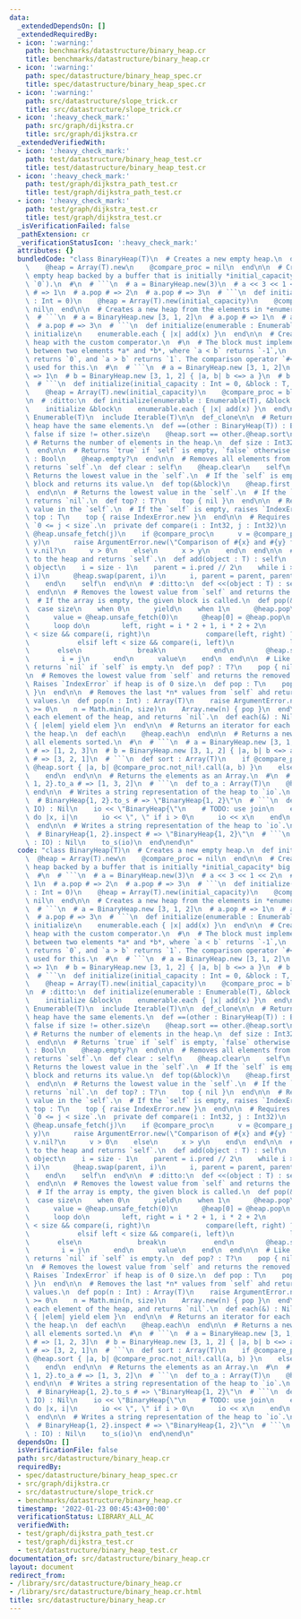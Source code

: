 ```yaml
---
data:
  _extendedDependsOn: []
  _extendedRequiredBy:
  - icon: ':warning:'
    path: benchmarks/datastructure/binary_heap.cr
    title: benchmarks/datastructure/binary_heap.cr
  - icon: ':warning:'
    path: spec/datastructure/binary_heap_spec.cr
    title: spec/datastructure/binary_heap_spec.cr
  - icon: ':warning:'
    path: src/datastructure/slope_trick.cr
    title: src/datastructure/slope_trick.cr
  - icon: ':heavy_check_mark:'
    path: src/graph/dijkstra.cr
    title: src/graph/dijkstra.cr
  _extendedVerifiedWith:
  - icon: ':heavy_check_mark:'
    path: test/datastructure/binary_heap_test.cr
    title: test/datastructure/binary_heap_test.cr
  - icon: ':heavy_check_mark:'
    path: test/graph/dijkstra_path_test.cr
    title: test/graph/dijkstra_path_test.cr
  - icon: ':heavy_check_mark:'
    path: test/graph/dijkstra_test.cr
    title: test/graph/dijkstra_test.cr
  _isVerificationFailed: false
  _pathExtension: cr
  _verificationStatusIcon: ':heavy_check_mark:'
  attributes: {}
  bundledCode: "class BinaryHeap(T)\n  # Creates a new empty heap.\n  def initialize\n\
    \    @heap = Array(T).new\n    @compare_proc = nil\n  end\n\n  # Creates a new\
    \ empty heap backed by a buffer that is initially *initial_capacity* big (default:\
    \ `0`).\n  #\n  # ```\n  # a = BinaryHeap.new(3)\n  # a << 3 << 1 << 2\n  # a.pop\
    \ # => 1\n  # a.pop # => 2\n  # a.pop # => 3\n  # ```\n  def initialize(initial_capacity\
    \ : Int = 0)\n    @heap = Array(T).new(initial_capacity)\n    @compare_proc =\
    \ nil\n  end\n\n  # Creates a new heap from the elements in *enumerable*.\n  #\n\
    \  # ```\n  # a = BinaryHeap.new [3, 1, 2]\n  # a.pop # => 1\n  # a.pop # => 2\n\
    \  # a.pop # => 3\n  # ```\n  def initialize(enumerable : Enumerable(T))\n   \
    \ initialize\n    enumerable.each { |x| add(x) }\n  end\n\n  # Creates a new empty\
    \ heap with the custom comperator.\n  #\n  # The block must implement a comparison\
    \ between two elements *a* and *b*, where `a < b` returns `-1`,\n  # `a == b`\
    \ returns `0`, and `a > b` returns `1`. The comparison operator `#<=>` can be\
    \ used for this.\n  #\n  # ```\n  # a = BinaryHeap.new [3, 1, 2]\n  # a.pop #\
    \ => 1\n  # b = BinaryHeap.new [3, 1, 2] { |a, b| b <=> a }\n  # b.pop # => 3\n\
    \  # ```\n  def initialize(initial_capacity : Int = 0, &block : T, T -> Int32?)\n\
    \    @heap = Array(T).new(initial_capacity)\n    @compare_proc = block\n  end\n\
    \n  # :ditto:\n  def initialize(enumerable : Enumerable(T), &block : T, T -> Int32?)\n\
    \    initialize &block\n    enumerable.each { |x| add(x) }\n  end\n\n  include\
    \ Enumerable(T)\n  include Iterable(T)\n\n  def_clone\n\n  # Returns true if both\
    \ heap have the same elements.\n  def ==(other : BinaryHeap(T)) : Bool\n    return\
    \ false if size != other.size\n    @heap.sort == other.@heap.sort\n  end\n\n \
    \ # Returns the number of elements in the heap.\n  def size : Int32\n    @heap.size\n\
    \  end\n\n  # Returns `true` if `self` is empty, `false` otherwise.\n  def empty?\
    \ : Bool\n    @heap.empty?\n  end\n\n  # Removes all elements from the heap and\
    \ returns `self`.\n  def clear : self\n    @heap.clear\n    self\n  end\n\n  #\
    \ Returns the lowest value in the `self`.\n  # If the `self` is empty, calls the\
    \ block and returns its value.\n  def top(&block)\n    @heap.first { yield }\n\
    \  end\n\n  # Returns the lowest value in the `self`.\n  # If the `self` is empty,\
    \ returns `nil`.\n  def top? : T?\n    top { nil }\n  end\n\n  # Returns the lowest\
    \ value in the `self`.\n  # If the `self` is empty, raises `IndexError`.\n  def\
    \ top : T\n    top { raise IndexError.new }\n  end\n\n  # Requires `0 <= i < size`,\
    \ `0 <= j < size`.\n  private def compare(i : Int32, j : Int32)\n    x, y = @heap.unsafe_fetch(i),\
    \ @heap.unsafe_fetch(j)\n    if @compare_proc\n      v = @compare_proc.not_nil!.call(x,\
    \ y)\n      raise ArgumentError.new(\"Comparison of #{x} and #{y} failed\") if\
    \ v.nil?\n      v > 0\n    else\n      x > y\n    end\n  end\n\n  # Adds *object*\
    \ to the heap and returns `self`.\n  def add(object : T) : self\n    @heap <<\
    \ object\n    i = size - 1\n    parent = i.pred // 2\n    while i > 0 && compare(parent,\
    \ i)\n      @heap.swap(parent, i)\n      i, parent = parent, parent.pred // 2\n\
    \    end\n    self\n  end\n\n  # :ditto:\n  def <<(object : T) : self\n    add(object)\n\
    \  end\n\n  # Removes the lowest value from `self` and returns the removed value.\n\
    \  # If the array is empty, the given block is called.\n  def pop(&block)\n  \
    \  case size\n    when 0\n      yield\n    when 1\n      @heap.pop\n    else\n\
    \      value = @heap.unsafe_fetch(0)\n      @heap[0] = @heap.pop\n      i = 0\n\
    \      loop do\n        left, right = i * 2 + 1, i * 2 + 2\n        j = if right\
    \ < size && compare(i, right)\n              compare(left, right) ? right : left\n\
    \            elsif left < size && compare(i, left)\n              left\n     \
    \       else\n              break\n            end\n        @heap.swap(i, j)\n\
    \        i = j\n      end\n      value\n    end\n  end\n\n  # Like `#pop`, but\
    \ returns `nil` if `self` is empty.\n  def pop? : T?\n    pop { nil }\n  end\n\
    \n  # Removes the lowest value from `self` and returns the removed value.\n  #\
    \ Raises `IndexError` if heap is of 0 size.\n  def pop : T\n    pop { raise IndexError.new\
    \ }\n  end\n\n  # Removes the last *n* values from `self` ahd returns the removed\
    \ values.\n  def pop(n : Int) : Array(T)\n    raise ArgumentError.new unless n\
    \ >= 0\n    n = Math.min(n, size)\n    Array.new(n) { pop }\n  end\n\n  # Yields\
    \ each element of the heap, and returns `nil`.\n  def each(&) : Nil\n    @heap.each\
    \ { |elem| yield elem }\n  end\n\n  # Returns an iterator for each element of\
    \ the heap.\n  def each\n    @heap.each\n  end\n\n  # Returns a new array with\
    \ all elements sorted.\n  #\n  # ```\n  # a = BinaryHeap.new [3, 1, 2]\n  # a.sort\
    \ # => [1, 2, 3]\n  # b = BinaryHeap.new [3, 1, 2] { |a, b| b <=> a }\n  # b.sort\
    \ # => [3, 2, 1]\n  # ```\n  def sort : Array(T)\n    if @compare_proc\n     \
    \ @heap.sort { |a, b| @compare_proc.not_nil!.call(a, b) }\n    else\n      @heap.sort\n\
    \    end\n  end\n\n  # Returns the elements as an Array.\n  #\n  # ```\n  # BinaryHeap{3,\
    \ 1, 2}.to_a # => [1, 3, 2]\n  # ```\n  def to_a : Array(T)\n    @heap.dup\n \
    \ end\n\n  # Writes a string representation of the heap to `io`.\n  #\n  # ```\n\
    \  # BinaryHeap{1, 2}.to_s # => \"BinaryHeap{1, 2}\"\n  # ```\n  def to_s(io :\
    \ IO) : Nil\n    io << \"BinaryHeap{\"\n    # TODO: use join\n    each_with_index\
    \ do |x, i|\n      io << \", \" if i > 0\n      io << x\n    end\n    io << '}'\n\
    \  end\n\n  # Writes a string representation of the heap to `io`.\n  #\n  # ```\n\
    \  # BinaryHeap{1, 2}.inspect # => \"BinaryHeap{1, 2}\"\n  # ```\n  def inspect(io\
    \ : IO) : Nil\n    to_s(io)\n  end\nend\n"
  code: "class BinaryHeap(T)\n  # Creates a new empty heap.\n  def initialize\n  \
    \  @heap = Array(T).new\n    @compare_proc = nil\n  end\n\n  # Creates a new empty\
    \ heap backed by a buffer that is initially *initial_capacity* big (default: `0`).\n\
    \  #\n  # ```\n  # a = BinaryHeap.new(3)\n  # a << 3 << 1 << 2\n  # a.pop # =>\
    \ 1\n  # a.pop # => 2\n  # a.pop # => 3\n  # ```\n  def initialize(initial_capacity\
    \ : Int = 0)\n    @heap = Array(T).new(initial_capacity)\n    @compare_proc =\
    \ nil\n  end\n\n  # Creates a new heap from the elements in *enumerable*.\n  #\n\
    \  # ```\n  # a = BinaryHeap.new [3, 1, 2]\n  # a.pop # => 1\n  # a.pop # => 2\n\
    \  # a.pop # => 3\n  # ```\n  def initialize(enumerable : Enumerable(T))\n   \
    \ initialize\n    enumerable.each { |x| add(x) }\n  end\n\n  # Creates a new empty\
    \ heap with the custom comperator.\n  #\n  # The block must implement a comparison\
    \ between two elements *a* and *b*, where `a < b` returns `-1`,\n  # `a == b`\
    \ returns `0`, and `a > b` returns `1`. The comparison operator `#<=>` can be\
    \ used for this.\n  #\n  # ```\n  # a = BinaryHeap.new [3, 1, 2]\n  # a.pop #\
    \ => 1\n  # b = BinaryHeap.new [3, 1, 2] { |a, b| b <=> a }\n  # b.pop # => 3\n\
    \  # ```\n  def initialize(initial_capacity : Int = 0, &block : T, T -> Int32?)\n\
    \    @heap = Array(T).new(initial_capacity)\n    @compare_proc = block\n  end\n\
    \n  # :ditto:\n  def initialize(enumerable : Enumerable(T), &block : T, T -> Int32?)\n\
    \    initialize &block\n    enumerable.each { |x| add(x) }\n  end\n\n  include\
    \ Enumerable(T)\n  include Iterable(T)\n\n  def_clone\n\n  # Returns true if both\
    \ heap have the same elements.\n  def ==(other : BinaryHeap(T)) : Bool\n    return\
    \ false if size != other.size\n    @heap.sort == other.@heap.sort\n  end\n\n \
    \ # Returns the number of elements in the heap.\n  def size : Int32\n    @heap.size\n\
    \  end\n\n  # Returns `true` if `self` is empty, `false` otherwise.\n  def empty?\
    \ : Bool\n    @heap.empty?\n  end\n\n  # Removes all elements from the heap and\
    \ returns `self`.\n  def clear : self\n    @heap.clear\n    self\n  end\n\n  #\
    \ Returns the lowest value in the `self`.\n  # If the `self` is empty, calls the\
    \ block and returns its value.\n  def top(&block)\n    @heap.first { yield }\n\
    \  end\n\n  # Returns the lowest value in the `self`.\n  # If the `self` is empty,\
    \ returns `nil`.\n  def top? : T?\n    top { nil }\n  end\n\n  # Returns the lowest\
    \ value in the `self`.\n  # If the `self` is empty, raises `IndexError`.\n  def\
    \ top : T\n    top { raise IndexError.new }\n  end\n\n  # Requires `0 <= i < size`,\
    \ `0 <= j < size`.\n  private def compare(i : Int32, j : Int32)\n    x, y = @heap.unsafe_fetch(i),\
    \ @heap.unsafe_fetch(j)\n    if @compare_proc\n      v = @compare_proc.not_nil!.call(x,\
    \ y)\n      raise ArgumentError.new(\"Comparison of #{x} and #{y} failed\") if\
    \ v.nil?\n      v > 0\n    else\n      x > y\n    end\n  end\n\n  # Adds *object*\
    \ to the heap and returns `self`.\n  def add(object : T) : self\n    @heap <<\
    \ object\n    i = size - 1\n    parent = i.pred // 2\n    while i > 0 && compare(parent,\
    \ i)\n      @heap.swap(parent, i)\n      i, parent = parent, parent.pred // 2\n\
    \    end\n    self\n  end\n\n  # :ditto:\n  def <<(object : T) : self\n    add(object)\n\
    \  end\n\n  # Removes the lowest value from `self` and returns the removed value.\n\
    \  # If the array is empty, the given block is called.\n  def pop(&block)\n  \
    \  case size\n    when 0\n      yield\n    when 1\n      @heap.pop\n    else\n\
    \      value = @heap.unsafe_fetch(0)\n      @heap[0] = @heap.pop\n      i = 0\n\
    \      loop do\n        left, right = i * 2 + 1, i * 2 + 2\n        j = if right\
    \ < size && compare(i, right)\n              compare(left, right) ? right : left\n\
    \            elsif left < size && compare(i, left)\n              left\n     \
    \       else\n              break\n            end\n        @heap.swap(i, j)\n\
    \        i = j\n      end\n      value\n    end\n  end\n\n  # Like `#pop`, but\
    \ returns `nil` if `self` is empty.\n  def pop? : T?\n    pop { nil }\n  end\n\
    \n  # Removes the lowest value from `self` and returns the removed value.\n  #\
    \ Raises `IndexError` if heap is of 0 size.\n  def pop : T\n    pop { raise IndexError.new\
    \ }\n  end\n\n  # Removes the last *n* values from `self` ahd returns the removed\
    \ values.\n  def pop(n : Int) : Array(T)\n    raise ArgumentError.new unless n\
    \ >= 0\n    n = Math.min(n, size)\n    Array.new(n) { pop }\n  end\n\n  # Yields\
    \ each element of the heap, and returns `nil`.\n  def each(&) : Nil\n    @heap.each\
    \ { |elem| yield elem }\n  end\n\n  # Returns an iterator for each element of\
    \ the heap.\n  def each\n    @heap.each\n  end\n\n  # Returns a new array with\
    \ all elements sorted.\n  #\n  # ```\n  # a = BinaryHeap.new [3, 1, 2]\n  # a.sort\
    \ # => [1, 2, 3]\n  # b = BinaryHeap.new [3, 1, 2] { |a, b| b <=> a }\n  # b.sort\
    \ # => [3, 2, 1]\n  # ```\n  def sort : Array(T)\n    if @compare_proc\n     \
    \ @heap.sort { |a, b| @compare_proc.not_nil!.call(a, b) }\n    else\n      @heap.sort\n\
    \    end\n  end\n\n  # Returns the elements as an Array.\n  #\n  # ```\n  # BinaryHeap{3,\
    \ 1, 2}.to_a # => [1, 3, 2]\n  # ```\n  def to_a : Array(T)\n    @heap.dup\n \
    \ end\n\n  # Writes a string representation of the heap to `io`.\n  #\n  # ```\n\
    \  # BinaryHeap{1, 2}.to_s # => \"BinaryHeap{1, 2}\"\n  # ```\n  def to_s(io :\
    \ IO) : Nil\n    io << \"BinaryHeap{\"\n    # TODO: use join\n    each_with_index\
    \ do |x, i|\n      io << \", \" if i > 0\n      io << x\n    end\n    io << '}'\n\
    \  end\n\n  # Writes a string representation of the heap to `io`.\n  #\n  # ```\n\
    \  # BinaryHeap{1, 2}.inspect # => \"BinaryHeap{1, 2}\"\n  # ```\n  def inspect(io\
    \ : IO) : Nil\n    to_s(io)\n  end\nend\n"
  dependsOn: []
  isVerificationFile: false
  path: src/datastructure/binary_heap.cr
  requiredBy:
  - spec/datastructure/binary_heap_spec.cr
  - src/graph/dijkstra.cr
  - src/datastructure/slope_trick.cr
  - benchmarks/datastructure/binary_heap.cr
  timestamp: '2022-01-23 00:45:43+00:00'
  verificationStatus: LIBRARY_ALL_AC
  verifiedWith:
  - test/graph/dijkstra_path_test.cr
  - test/graph/dijkstra_test.cr
  - test/datastructure/binary_heap_test.cr
documentation_of: src/datastructure/binary_heap.cr
layout: document
redirect_from:
- /library/src/datastructure/binary_heap.cr
- /library/src/datastructure/binary_heap.cr.html
title: src/datastructure/binary_heap.cr
---
```


